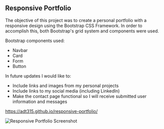 ## Responsive Portfolio

The objective of this project was to create a personal portfolio with a responsive design using the Bootstrap CSS Framework.  In order to accomplish this, both Bootstrap's grid system and components were used.

Bootstrap components used: 
- Navbar
- Card
- Form
- Button

In future updates I would like to:
- Include links and images from my personal projects
- Include links to my social media (including LinkedIn)
- Make the contact page functional so I will receive submitted user information and messages

https://adt315.github.io/responsive-portfolio/

![Responsive Portfolio Screenshot](https://user-images.githubusercontent.com/51940058/91845508-4b559100-ec27-11ea-9a81-43408abcff18.png)
